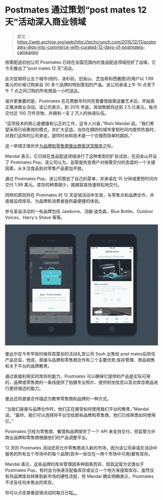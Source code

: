 # Postmates 通过策划“post mates 12 天”活动深入商业领域 

> 原文：<https://web.archive.org/web/http://techcrunch.com/2015/12/11/postmates-digs-into-commerce-with-curated-12-days-of-postmates-campaign/>

按需配送初创公司 Postmates 已经在全国范围内的食品配送领域挖好了战壕，它今天推出了“post mates 12 天”活动。

此次促销将让五个城市(纽约、洛杉矶、旧金山、芝加哥和西雅图)的用户以 1.99 美元的价格订购来自 30 多个品牌的特别策划的产品。该公司承诺上午 10 点至下午 7 点之间订购的所有商品一小时送达。

或许更重要的是，Postmates 在花费数年时间完善餐馆按需送餐艺术后，开始真正推进商业活动。该公司表示，到 2015 年底，其销售额将达到 2.5 亿美元，每月交付近 100 万件货物，并拥有一支 2 万人的快递队伍。

“这项技术的核心是健康和公正的工作，这令人兴奋，”Rishi Mandal 说。“我们希望采用已经奏效的模式，并扩大足迹。当你在拥挤的城市里短时间内提供热食时，对我们这样的公司来说，提供时尚和技术是一个合理而简单的跳跃。”

这一举措正值优步[为品牌和零售商推出商家送货服务](https://web.archive.org/web/20230129085555/https://techcrunch.com/2015/04/28/uber-is-quietly-testing-a-massive-merchant-delivery-program/)之际。

Mandal 表示，它已经在食品配送领域进行了这种类型的扩张试验，在旧金山开设了 Postmates Pop。该公司认为，监管是改变用户对按需交付的态度的一个关键因素，从关注食品到对零售产品更加开放。

通过 Postmates Pop，该公司策划了自己的菜单，并承诺在 15 分钟或更短时间内交付 1.99 美元。库存的种类越少，就越容易快速轻松地交付。

同样的原则将在 Postmates 的 12 天促销活动中生效，与零售点和品牌合作，并直接监控库存，为品牌和消费者提供最便捷的体验。

参与圣诞活动的一些品牌包括 Jawbone、汤姆·迪克森、Blue Bottle、Outdoor Voices、Harry's Shave 等等。

![PM-12Days-TC](img/8d89faf10ef8861a7db64ddea97e243f.png)

曼达尔在今年早些时候将其策划的活动礼宾公司 Sosh 出售给 post mates后担任产品总监，他说，直接与品牌和零售商合作有三个主要优势:库存管理、商品销售和关于平台的品牌教育。

通过直接利用实时库存的能力，Postmates 可以确保它提供的产品是实际可用的，品牌或零售商的一条线提供了拍摄专业照片、提供附加信息以及对库存商品进行更好描述的能力。

曼达还将直接合作描述为教育零售商和品牌的一种方式。

“当我们直接与品牌合作时，他们正在接受如何使用我们平台的教育，”Mandal 说。“最终，我们可以选择将平台交给那些品牌和零售商，他们已经熟悉如何使用它。”

Postmates 已经为零售商、餐馆和品牌提供了一个 API 来支持交付，但监管允许商业品牌和零售商根据他们的产品调整平台。

12 天的 Postmates 活动还将允许零售商进入新的市场，因为该公司承诺在活动中服务的所有五个市场中的每个品牌(其中一些仅在一两个市场中可用)都有库存。

Mandal 表示，这些品牌的库存管理因多种因素而异，但其运营方式类似于 Postmates Pop，有时会为快递员配备库存或设立一个地方来提取库存。虽然没有将品牌库存转移到新市场的硬性流程，但 Mandal 确实明确表示，Postmates 不涉及任何未售出的库存。

你可以点击查看促销活动的每日日程[。](https://web.archive.org/web/20230129085555/http://blog.postmates.com/post/134940740827/step-aside-santa-12daysofpostmates-is-here)